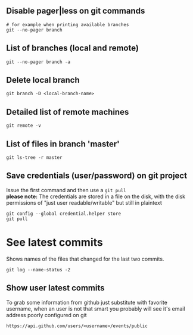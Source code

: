 ## Disable pager|less on git commands
```
# for example when printing available branches
git --no-pager branch
```


## List of branches (local and remote)
```
git --no-pager branch -a
```

## Delete local branch
```
git branch -D <local-branch-name>
```

## Detailed list of remote machines
```
git remote -v
```

## List of files in branch 'master'
```
git ls-tree -r master
```

## Save credentials (user/password) on git project
Issue the first command and then use a `git pull`<br>
**please note:** The credentials are stored in a file on the disk, with the disk permissions of "just user readable/writable" but still in plaintext
```
git config --global credential.helper store
git pull
```

# See latest commits
Shows names of the files that changed for the last two commits.
```
git log --name-status -2
```

## Show user latest commits
To grab some information from github just substitute with favorite username, when an user is not that smart you
probably will see it's email address poorly configured on git
```
https://api.github.com/users/<username>/events/public
```
